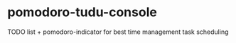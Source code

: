 pomodoro-tudu-console
=====================

TODO list + pomodoro-indicator for best time management task scheduling